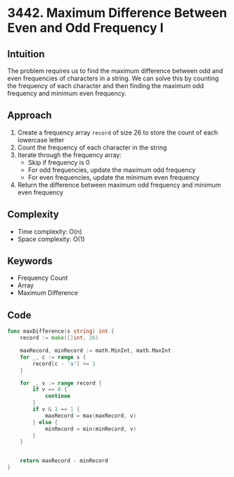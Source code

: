 # 3442. Maximum Difference Between Even and Odd Frequency I

## Intuition

The problem requires us to find the maximum difference between odd and even frequencies of characters in a string. We can solve this by counting the frequency of each character and then finding the maximum odd frequency and minimum even frequency.

## Approach

1. Create a frequency array `record` of size 26 to store the count of each lowercase letter
2. Count the frequency of each character in the string
3. Iterate through the frequency array:
   - Skip if frequency is 0
   - For odd frequencies, update the maximum odd frequency
   - For even frequencies, update the minimum even frequency
4. Return the difference between maximum odd frequency and minimum even frequency

## Complexity

- Time complexity: O(n)
- Space complexity: O(1)

## Keywords

- Frequency Count
- Array
- Maximum Difference

## Code

```go
func maxDifference(s string) int {
    record := make([]int, 26)

    maxRecord, minRecord := math.MinInt, math.MaxInt
    for _, c := range s {
        record[c - 'a'] += 1
    }

    for _, v := range record {
        if v == 0 {
            continue
        }
        if v & 1 == 1 {
            maxRecord = max(maxRecord, v)
        } else {
            minRecord = min(minRecord, v)
        }
    }


    return maxRecord - minRecord
}
```
